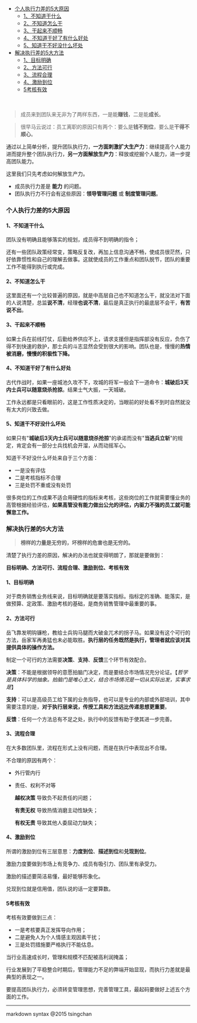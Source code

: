 

<!-- TOC -->

- [个人执行力差的5大原因](#个人执行力差的5大原因)
    - [1、不知道干什么](#1不知道干什么)
    - [2、不知道怎么干](#2不知道怎么干)
    - [3、干起来不顺畅](#3干起来不顺畅)
    - [4、不知道干好了有什么好处](#4不知道干好了有什么好处)
    - [5、知道干不好没什么坏处](#5知道干不好没什么坏处)
- [解决执行差的5大方法](#解决执行差的5大方法)
    - [1、目标明确](#1目标明确)
    - [2、方法可行](#2方法可行)
    - [3、流程合理](#3流程合理)
    - [4、激励到位](#4激励到位)
    - [5考核有效](#5考核有效)

<!-- /TOC -->

　　
> 成员来到团队来无非为了两样东西，一是能**赚钱**，二是能**成长**。

> 很早马云说过：员工离职的原因只有两个：要么是**钱不到位**，要么是**干得不顺心**。


通过以上简单分析，提升团队执行力，**一方面刺激扩大生产力**：继续提高个人能力进而提升整个团队执行力，**另一方面解放生产力**：释放或挖掘个人能力，进一步提高团队能力。

这里我们只先考虑如何解放生产力。

- 成员执行力差是 **能力** 的问题。
- 团队执行力不行会有这些原因：**领导管理问题** 或 **制度管理问题**。

### 个人执行力差的5大原因

#### 1、不知道干什么

团队没有明确且能够落实的规划，成员得不到明确的指令；

还有一些团队政策经常变，策略反复改，再加上信息沟通不畅，使成员很茫然，只好依靠惯性和自己的理解去做事。这就使成员的工作重点和团队脱节，团队的重要工作不能得到执行或完成。

#### 2、不知道怎么干

这里面还有一个比较普遍的原因，就是中高层自己也不知道怎么干，就没法对下面的人说清楚，总监**说不清**，经理**也说不清**，最后是真正执行的最底层不会干，**有苦说不出**。

#### 3、干起来不顺畅

如果士兵在前线打仗，后勤给养供应不上，请求支援但是指挥部没有反应，负伤了得不到快速的救护，那士兵的斗志显然会受到很大的影响。团队也是，慢慢的**热情被消磨，慢慢的积极性下降。**

#### 4、不知道干好了有什么好处

古代作战时，如果一座城池久攻不下，攻城的将军一般会下一道命令：**城破后3天内士兵可以随意烧杀抢掠**。结果士气大振，一天城破。

工作永远都是只看眼前的，这是工作性质决定的，当眼前的好处看不到时自然就没有太大的兴致去做。

#### 5、知道干不好没什么坏处

如果只有"**城破后3天内士兵可以随意烧杀抢掠**"的承诺而没有"**当逃兵立斩**"的规定，肯定会有一部分士兵找机会开溜，从而动摇军心。

知道干不好没什么坏处来自于三个方面：

- 一是没有评估
- 二是考核指标不合理
- 三是处罚不重或没有处罚

很多岗位的工作成果不适合用硬性的指标来考核，这些岗位的工作就需要懂业务的高管根据经验评估，**如果高管没有能力做出公允的评估，内驱力不强的员工就可能懈怠工作。**

### 解决执行差的5大方法

> **榜样的力量是无穷的，坏榜样的危害也是无穷的。**

清楚了执行力差的原因，解决的办法也就变得明朗了，那就是要做到：

**目标明确、方法可行、流程合理、激励到位、考核有效**

#### 1、目标明确

对于商务销售业务线来说，目标明确就是要落实指标。指标定的准确、能落实，是做预算、定政策、激励考核的基础，是商务销售管理中最重要的事。

#### 2、方法可行

岳飞靠发明钩镰枪，教给士兵钩马腿而大破金兀术的拐子马。如果没有这个可行的方法，岳家军再勇猛也未必能取胜。**执行层的任务既然是执行，管理者就应该对其提供具体的操作方法。**

制定一个可行的方法需要**决策**、**支持**、**反馈**三个环节有效配合。

**决策**：不能是根据领导的意愿拍脑门决定，而是要结合市场情况充分论证。【*哲学是具体科学的抽象。拍脑门是唯心主义，结合市场情况是一切从实际出发，实事求是*】

**支持**：可以是高级员工给下属的业务指导，也可以是专业的内部或外部培训，其中需要注意的是，**对于执行层来说，传授工具和方法远比传递思想更重要**。

**反馈**：任何一个方法总有不足之处，执行中的反馈有助于使其进一步完善。

#### 3、流程合理

在大多数团队里，流程在形式上没有问题，而是在执行中表现出不合理。

不合理的原因有两个：

- 外行管内行

- 责任、权利不对等
    
    **越权决策** 导致负不起责任的问题；

    **有责无权** 导致热情消磨主动性缺失；

    **有权无责** 导致其他人委屈动力缺失；

#### 4、激励到位

所谓的激励到位有三层意思：**力度到位**、**描述到位**和**兑现到位**。

激励力度要做到市场上有竞争力、成员有吸引力、团队里有承受力。

激励的描述要简洁易懂，最好能够形象化。

兑现到位就是信用值，团队说的话一定要算数。

#### 5考核有效

考核有效要做到三点：

- 一是考核要真正发挥导向作用；
- 二是避免人为个人情感主观因素干扰；
- 三是处罚措施要严格执行不能估息。

当行业高速成长时，管理和规模不匹配被高利润掩盖；

行业发展到了平稳整合时期后，管理能力不足的弊端开始显现，而执行力差就是最典型的表现之一。

要提高团队执行力，必须转变管理思想，完善管理工具，最起码要做好上述五个方面的工作。

----
markdown syntax @2015 tsingchan 
